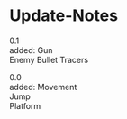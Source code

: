 # Update-Notes
0.1   
added:  Gun  
        Enemy
        Bullet Tracers
        

0.0  
added:  Movement  
        Jump   
        Platform  
